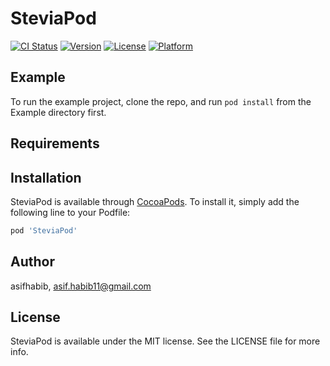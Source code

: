 # SteviaPod

[![CI Status](https://img.shields.io/travis/asifhabib/SteviaPod.svg?style=flat)](https://travis-ci.org/asifhabib/SteviaPod)
[![Version](https://img.shields.io/cocoapods/v/SteviaPod.svg?style=flat)](https://cocoapods.org/pods/SteviaPod)
[![License](https://img.shields.io/cocoapods/l/SteviaPod.svg?style=flat)](https://cocoapods.org/pods/SteviaPod)
[![Platform](https://img.shields.io/cocoapods/p/SteviaPod.svg?style=flat)](https://cocoapods.org/pods/SteviaPod)

## Example

To run the example project, clone the repo, and run `pod install` from the Example directory first.

## Requirements

## Installation

SteviaPod is available through [CocoaPods](https://cocoapods.org). To install
it, simply add the following line to your Podfile:

```ruby
pod 'SteviaPod'
```

## Author

asifhabib, asif.habib11@gmail.com

## License

SteviaPod is available under the MIT license. See the LICENSE file for more info.
